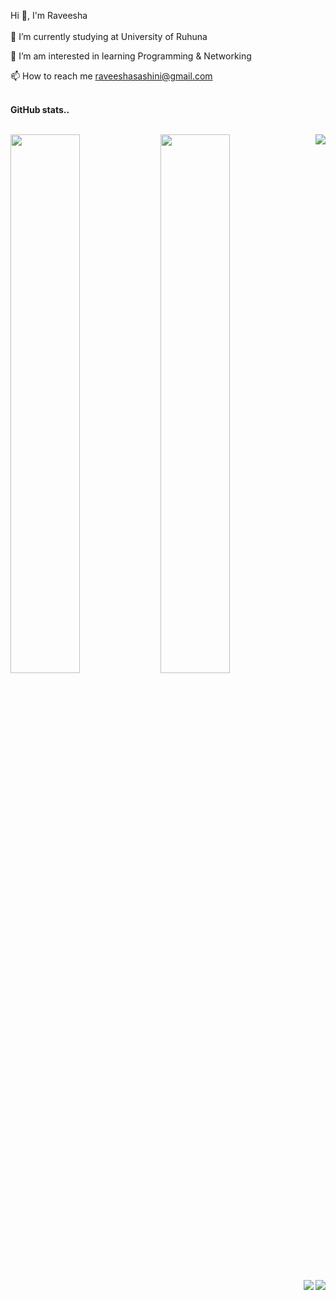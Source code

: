 Hi 👋, I'm Raveesha<br><br>
🔭 I’m currently studying at University of Ruhuna

🌱 I’m  am interested in learning  Programming & Networking

📫 How to reach me raveeshasashini@gmail.com<br><br>


<b>GitHub stats..</b><br><br>

<img  align="center" width="47%" src="https://github-readme-stats.vercel.app/api?username=RaveeshaSashini&show_icons=true&theme=radical"/>

<img  align="left" width="47%" src="https://github-readme-stats.vercel.app/api/top-langs/?username=RaveeshaSashini&layout=compact"/>



<img  align="right" src="https://img.shields.io/badge/javascript-%23323330.svg?style=for-the-badge&logo=javascript&logoColor=%23F7DF1E"/>
<img align="right" src="https://img.shields.io/badge/java-%23ED8B00.svg?style=for-the-badge&logo=java&logoColor=white"/>
<img align="right" src="https://img.shields.io/badge/php-%23777BB4.svg?style=for-the-badge&logo=php&logoColor=white"/>
